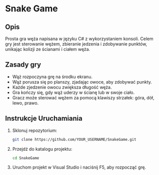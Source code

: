 # Snake Game

## Opis

Prosta gra węża napisana w języku C# z wykorzystaniem konsoli. Celem gry jest sterowanie wężem, zbieranie jedzenia i zdobywanie punktów, unikając kolizji ze ścianami i ciałem węża.

## Zasady gry

- Wąż rozpoczyna grę na środku ekranu.
- Wąż porusza się po planszy, zjadając owoce, aby zdobywać punkty.
- Każde zjedzenie owocu zwiększa długość węża.
- Gra kończy się, gdy wąż uderzy w ścianę lub w swoje ciało.
- Gracz może sterować wężem za pomocą klawiszy strzałek: góra, dół, lewo, prawo.

## Instrukcje Uruchamiania

1. Sklonuj repozytorium:
    ```sh
    git clone https://github.com/YOUR_USERNAME/SnakeGame.git
    ```
2. Przejdź do katalogu projektu:
    ```sh
    cd SnakeGame
    ```
3. Uruchom projekt w Visual Studio i naciśnij F5, aby rozpocząć grę. 